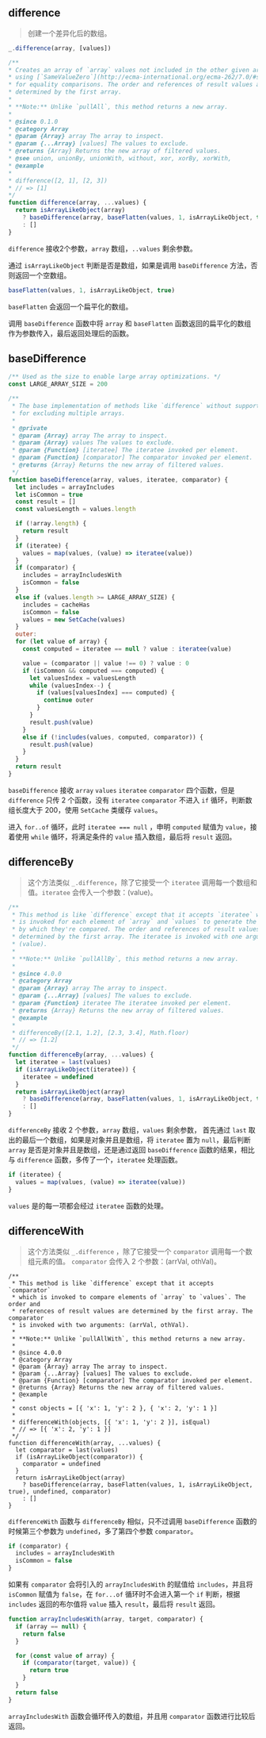 ## difference

> 创建一个差异化后的数组。

```js
_.difference(array, [values])
```

```js
/**
* Creates an array of `array` values not included in the other given arrays
* using [`SameValueZero`](http://ecma-international.org/ecma-262/7.0/#sec-samevaluezero)
* for equality comparisons. The order and references of result values are
* determined by the first array.
*
* **Note:** Unlike `pullAll`, this method returns a new array.
*
* @since 0.1.0
* @category Array
* @param {Array} array The array to inspect.
* @param {...Array} [values] The values to exclude.
* @returns {Array} Returns the new array of filtered values.
* @see union, unionBy, unionWith, without, xor, xorBy, xorWith,
* @example
*
* difference([2, 1], [2, 3])
* // => [1]
*/
function difference(array, ...values) {
  return isArrayLikeObject(array)
    ? baseDifference(array, baseFlatten(values, 1, isArrayLikeObject, true))
    : []
}
```

`difference` 接收2个参数，`array` 数组，`..values` 剩余参数。

通过 `isArrayLikeObject` 判断是否是数组，如果是调用 `baseDifference` 方法，否则返回一个空数组。

```js
baseFlatten(values, 1, isArrayLikeObject, true)
```

`baseFlatten` 会返回一个扁平化的数组。

调用 `baseDifference` 函数中将 `array` 和 `baseFlatten` 函数返回的扁平化的数组作为参数传入，最后返回处理后的函数。

## baseDifference

```js
/** Used as the size to enable large array optimizations. */
const LARGE_ARRAY_SIZE = 200

/**
 * The base implementation of methods like `difference` without support
 * for excluding multiple arrays.
 *
 * @private
 * @param {Array} array The array to inspect.
 * @param {Array} values The values to exclude.
 * @param {Function} [iteratee] The iteratee invoked per element.
 * @param {Function} [comparator] The comparator invoked per element.
 * @returns {Array} Returns the new array of filtered values.
 */
function baseDifference(array, values, iteratee, comparator) {
  let includes = arrayIncludes
  let isCommon = true
  const result = []
  const valuesLength = values.length

  if (!array.length) {
    return result
  }
  if (iteratee) {
    values = map(values, (value) => iteratee(value))
  }
  if (comparator) {
    includes = arrayIncludesWith
    isCommon = false
  }
  else if (values.length >= LARGE_ARRAY_SIZE) {
    includes = cacheHas
    isCommon = false
    values = new SetCache(values)
  }
  outer:
  for (let value of array) {
    const computed = iteratee == null ? value : iteratee(value)

    value = (comparator || value !== 0) ? value : 0
    if (isCommon && computed === computed) {
      let valuesIndex = valuesLength
      while (valuesIndex--) {
        if (values[valuesIndex] === computed) {
          continue outer
        }
      }
      result.push(value)
    }
    else if (!includes(values, computed, comparator)) {
      result.push(value)
    }
  }
  return result
}
```

`baseDifference` 接收 `array` `values` `iteratee` `comparator` 四个函数，但是 `difference` 只传 2 个函数，没有 `iteratee` `comparator` 不进入 `if` 循环，判断数组长度大于 200，使用 `SetCache` 类缓存 `values`。

进入 `for..of` 循环，此时 `iteratee === null` ，申明 `computed` 赋值为 `value`，接着使用 `while` 循环，将满足条件的 `value` 插入数组，最后将 `result` 返回。

## differenceBy

> 这个方法类似 `_.difference`，除了它接受一个 `iteratee` 调用每一个数组和值。`iteratee` 会传入一个参数：(value)。

```js
/**
 * This method is like `difference` except that it accepts `iteratee` which
 * is invoked for each element of `array` and `values` to generate the criterion
 * by which they're compared. The order and references of result values are
 * determined by the first array. The iteratee is invoked with one argument:
 * (value).
 *
 * **Note:** Unlike `pullAllBy`, this method returns a new array.
 *
 * @since 4.0.0
 * @category Array
 * @param {Array} array The array to inspect.
 * @param {...Array} [values] The values to exclude.
 * @param {Function} iteratee The iteratee invoked per element.
 * @returns {Array} Returns the new array of filtered values.
 * @example
 *
 * differenceBy([2.1, 1.2], [2.3, 3.4], Math.floor)
 * // => [1.2]
 */
function differenceBy(array, ...values) {
  let iteratee = last(values)
  if (isArrayLikeObject(iteratee)) {
    iteratee = undefined
  }
  return isArrayLikeObject(array)
    ? baseDifference(array, baseFlatten(values, 1, isArrayLikeObject, true), iteratee)
    : []
}
```

`differenceBy` 接收 2 个参数，`array` 数组，`values` 剩余参数，
首先通过 `last` 取出的最后一个数组，如果是对象并且是数组，将 `iteratee` 置为 `null`，最后判断 `array` 是否是对象并且是数组，还是通过返回 `baseDifference`  函数的结果，相比与 `difference` 函数，多传了一个，`iteratee` 处理函数。

```js
if (iteratee) {
  values = map(values, (value) => iteratee(value))
}
```

`values` 是的每一项都会经过 `iteratee` 函数的处理。

## differenceWith

> 这个方法类似 `_.difference` ，除了它接受一个 `comparator` 调用每一个数组元素的值。 `comparator` 会传入 2 个参数：(arrVal, othVal)。

```
/**
 * This method is like `difference` except that it accepts `comparator`
 * which is invoked to compare elements of `array` to `values`. The order and
 * references of result values are determined by the first array. The comparator
 * is invoked with two arguments: (arrVal, othVal).
 *
 * **Note:** Unlike `pullAllWith`, this method returns a new array.
 *
 * @since 4.0.0
 * @category Array
 * @param {Array} array The array to inspect.
 * @param {...Array} [values] The values to exclude.
 * @param {Function} [comparator] The comparator invoked per element.
 * @returns {Array} Returns the new array of filtered values.
 * @example
 *
 * const objects = [{ 'x': 1, 'y': 2 }, { 'x': 2, 'y': 1 }]
 *
 * differenceWith(objects, [{ 'x': 1, 'y': 2 }], isEqual)
 * // => [{ 'x': 2, 'y': 1 }]
 */
function differenceWith(array, ...values) {
  let comparator = last(values)
  if (isArrayLikeObject(comparator)) {
    comparator = undefined
  }
  return isArrayLikeObject(array)
    ? baseDifference(array, baseFlatten(values, 1, isArrayLikeObject, true), undefined, comparator)
    : []
}
```

`differenceWith` 函数与 `differenceBy` 相似，只不过调用 `baseDifference` 函数的时候第三个参数为 `undefined`，多了第四个参数 `comparator`。


```js
if (comparator) {
  includes = arrayIncludesWith
  isCommon = false
}
```

如果有 `comparator` 会将引入的 `arrayIncludesWith` 的赋值给 `includes`，并且将 `isCommon` 赋值为 `false`，在 `for...of` 循环时不会进入第一个 `if` 判断，根据 `includes` 返回的布尔值将 `value` 插入 `result`，最后将 `result` 返回。

```js
function arrayIncludesWith(array, target, comparator) {
  if (array == null) {
    return false
  }

  for (const value of array) {
    if (comparator(target, value)) {
      return true
    }
  }
  return false
}
```

`arrayIncludesWith` 函数会循环传入的数组，并且用 `comparator` 函数进行比较后返回。
